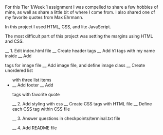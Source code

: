 For this Tier 1/Week 1 assignment I was compelled to share a few hobbies of mine, as well as share a little bit of where I come from. I also shared one of my favorite quotes from Max Ehrmann.

In this project I used HTML, CSS, and lite JavaScript.

The most difficult part of this project was setting the margins using HTML and CSS.

__ 1. Edit index.html file
  __ Create header tags
  __ Add h1 tags with my name inside
  __ Add <div> tags for image file
  __ Add image file, and define image class
  __ Create unordered list <ul> with three list items <li>
  __ Add footer
    __ Add <p> tags with favorite quote

__ 2. Add styling with css
  __ Create CSS tags with HTML file
  __ Define each CSS tag within CSS file

__ 3. Answer questions in checkpoints/terminal.txt file

__ 4. Add README file   
